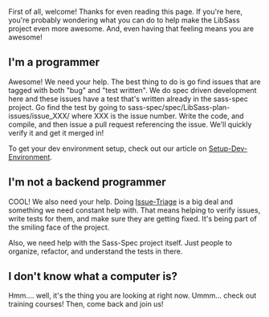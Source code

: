First of all, welcome! Thanks for even reading this page. If you're here, you're probably wondering what you can do to help make the LibSass project even more awesome. And, even having that feeling means you are awesome!

## I'm a programmer

Awesome! We need your help. The best thing to do is go find issues that are tagged with both "bug" and "test written". We do spec driven development here and these issues have a test that's written already in the sass-spec project. Go find the test by going to sass-spec/spec/LibSass-plan-issues/issue_XXX/ where XXX is the issue number. Write the code, and compile, and then issue a pull request referencing the issue. We'll quickly verify it and get it merged in!

To get your dev environment setup, check out our article on [Setup-Dev-Environment](setup-environment.md).

## I'm not a backend programmer

COOL! We also need your help. Doing [Issue-Triage](triage.md) is a big deal and something we need constant help with. That means helping to verify issues, write tests for them, and make sure they are getting fixed. It's being part of the smiling face of the project.

Also, we need help with the Sass-Spec project itself. Just people to organize, refactor, and understand the tests in there.

## I don't know what a computer is?

Hmm.... well, it's the thing you are looking at right now. Ummm... check out training courses! Then, come back and join us!
